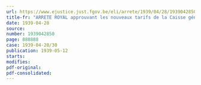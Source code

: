 ```yaml
---
url: https://www.ejustice.just.fgov.be/eli/arrete/1939/04/28/1939042850/justel
title-fr: "ARRETE ROYAL approuvant les nouveaux tarifs de la Caisse générale d'épargne et de retraite pour la constitution des rentes immédiates ou différées"
date: 1939-04-28
source:
number: 1939042850
page: 888888
case: 1939-04-28/30
publication: 1939-05-12
starts:
modifies:
pdf-original:
pdf-consolidated:
---
```


